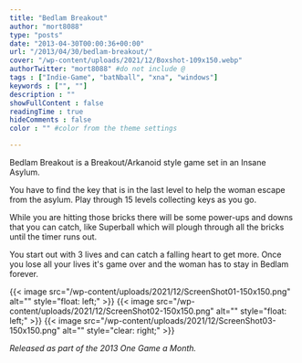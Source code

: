 ```yaml
---
title: "Bedlam Breakout"
author: "mort8088"
type: "posts"
date: "2013-04-30T00:00:36+00:00"
url: "/2013/04/30/bedlam-breakout/"
cover: "/wp-content/uploads/2021/12/Boxshot-109x150.webp"
authorTwitter: "mort8088" #do not include @
tags : ["Indie-Game", "batNball", "xna", "windows"]
keywords : ["", ""]
description : ""
showFullContent : false
readingTime : true
hideComments : false
color : "" #color from the theme settings

---
```


Bedlam Breakout is a Breakout/Arkanoid style game set in an Insane Asylum.

You have to find the key that is in the last level to help the woman escape from the asylum. Play through 15 levels collecting keys as you go.

While you are hitting those bricks there will be some power-ups and downs that you can catch, like Superball which will plough through all the bricks until the timer runs out.

You start out with 3 lives and can catch a falling heart to get more. Once you lose all your lives it's game over and the woman has to stay in Bedlam forever.

{{< image src="/wp-content/uploads/2021/12/ScreenShot01-150x150.png" alt="" style="float: left;" >}}
{{< image src="/wp-content/uploads/2021/12/ScreenShot02-150x150.png" alt="" style="float: left;" >}}
{{< image src="/wp-content/uploads/2021/12/ScreenShot03-150x150.png" alt="" style="clear: right;" >}}

_Released as part of the 2013 One Game a Month._
